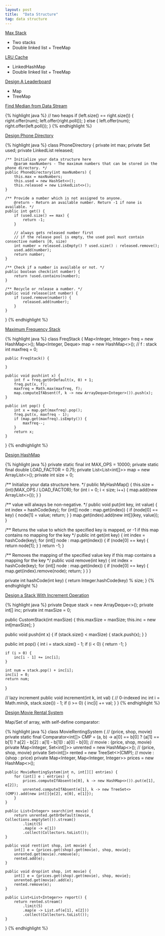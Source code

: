 ```yaml
---
layout: post
title:  "Data Structure"
tag: data structure
---
```


[Max Stack][max-stack]

* Two stacks
* Double linked list + TreeMap<Node>

[LRU Cache][lru-cache]

* LinkedHashMap
* Double linked list + TreeMap<Node>

[Design A Leaderboard][design-a-leaderboard]

* Map
* TreeMap

[Find Median from Data Stream][find-median-from-data-stream]

{% highlight java %}
// two heaps
if (left.size() == right.size()) {
    right.offer(num);
    left.offer(right.poll());
} else {
    left.offer(num);
    right.offer(left.poll());
}
{% endhighlight %}

[Design Phone Directory][design-phone-directory]

{% highlight java %}
class PhoneDirectory {
    private int max;
    private Set<Integer> used;
    private LinkedList<Integer> released;

    /** Initialize your data structure here
        @param maxNumbers - The maximum numbers that can be stored in the phone directory. */
    public PhoneDirectory(int maxNumbers) {
        this.max = maxNumbers;
        this.used = new HashSet<>();
        this.released = new LinkedList<>();
    }
    
    /** Provide a number which is not assigned to anyone.
        @return - Return an available number. Return -1 if none is available. */
    public int get() {
        if (used.size() == max) {
            return -1;
        }
        
        // always gets released number first
        // if the release pool is empty, the used pool must contain consective numbers [0, size)
        int number = released.isEmpty() ? used.size() : released.remove();
        used.add(number);
        return number;
    }
    
    /** Check if a number is available or not. */
    public boolean check(int number) {
        return !used.contains(number);
    }
    
    /** Recycle or release a number. */
    public void release(int number) {
        if (used.remove(number)) {
            released.add(number);
        }
    }
}
{% endhighlight %}

[Maximum Frequency Stack][maximum-frequency-stack]

{% highlight java %}
class FreqStack {
    Map<Integer, Integer> freq = new HashMap<>();
    Map<Integer, Deque<Integer>> map = new HashMap<>();  // f : stack
    int maxfreq = 0;

    public FreqStack() {

    }

    public void push(int x) {
        int f = freq.getOrDefault(x, 0) + 1;
        freq.put(x, f);
        maxfreq = Math.max(maxfreq, f);
        map.computeIfAbsent(f, k -> new ArrayDeque<Integer>()).push(x);
    }

    public int pop() {
        int x = map.get(maxfreq).pop();
        freq.put(x, maxfreq - 1);
        if (map.get(maxfreq).isEmpty()) {
            maxfreq--;
        }
        return x;
    }
}
{% endhighlight %}

[Design HashMap][design-hashmap]

{% highlight java %}
private static final int MAX_OPS = 10000;
private static final double LOAD_FACTOR = 0.75;
private List<List<int[]>> map = new ArrayList<>();
private int size = 0;

/** Initialize your data structure here. */
public MyHashMap() {
    this.size = (int)(MAX_OPS / LOAD_FACTOR);
    for (int i = 0; i < size; i++) {
        map.add(new ArrayList<>());
    }
}

/** value will always be non-negative. */
public void put(int key, int value) {
    int index = hashCode(key);
    for (int[] node : map.get(index)) {
        if (node[0] == key) {
            node[1] = value;
            return;
        }
    }
    map.get(index).add(new int[]{key, value});
}

/** Returns the value to which the specified key is mapped, or -1 if this map contains no mapping for the key */
public int get(int key) {
    int index = hashCode(key);
    for (int[] node : map.get(index)) {
        if (node[0] == key) {
            return node[1];
        }
    }
    return -1;
}

/** Removes the mapping of the specified value key if this map contains a mapping for the key */
public void remove(int key) {
    int index = hashCode(key);
    for (int[] node : map.get(index)) {
        if (node[0] == key) {
            map.get(index).remove(node);
            return;
        }
    }
}

private int hashCode(int key) {
    return Integer.hashCode(key) % size;
}
{% endhighlight %}

[Design a Stack With Increment Operation][design-a-stack-with-increment-operation]

{% highlight java %}
private Deque<Integer> stack = new ArrayDeque<>();
private int[] inc;
private int maxSize = 0;

public CustomStack(int maxSize) {
    this.maxSize = maxSize;
    this.inc = new int[maxSize];
}

public void push(int x) {
    if (stack.size() < maxSize) {
        stack.push(x);
    }
}

public int pop() {
    int i = stack.size() - 1;
    if (i < 0) {
        return -1;
    }

    if (i > 0) {
        inc[i - 1] += inc[i];
    }

    int num = stack.pop() + inc[i];
    inc[i] = 0;
    return num;
}

// lazy increment
public void increment(int k, int val) {
    // 0-indexed inc
    int i = Math.min(k, stack.size()) - 1;
    if (i >= 0) {
        inc[i] += val;
    }
}
{% endhighlight %}

[Design Movie Rental System][design-movie-rental-system]

Map/Set of array, with self-define comparator:

{% highlight java %}
class MovieRentingSystem {
    // {price, shop, movie}
    private static final Comparator<int[]> CMP = (a, b) -> a[0] == b[0] ? (a[1] == b[1] ? a[2] - b[2] : a[1] - b[1]) : a[0] - b[0];
    // movie : {price, shop, movie}
    private Map<Integer, Set<int[]>> unrented = new HashMap<>();
    // {price, shop, movie}
    private Set<int[]> rented = new TreeSet<>(CMP);
    // movie : {shop : price}
    private Map<Integer, Map<Integer, Integer>> prices = new HashMap<>();

    public MovieRentingSystem(int n, int[][] entries) {
        for (int[] e : entries) {
            prices.computeIfAbsent(e[0], k -> new HashMap<>()).put(e[1], e[2]);
            unrented.computeIfAbsent(e[1], k -> new TreeSet<>(CMP)).add(new int[]{e[2], e[0], e[1]});
        }
    }

    public List<Integer> search(int movie) {
        return unrented.getOrDefault(movie, Collections.emptySet()).stream()
            .limit(5)
            .map(e -> e[1])
            .collect(Collectors.toList());
    }

    public void rent(int shop, int movie) {
        int[] e = {prices.get(shop).get(movie), shop, movie};
        unrented.get(movie).remove(e);
        rented.add(e);
    }

    public void drop(int shop, int movie) {
        int[] e = {prices.get(shop).get(movie), shop, movie};
        unrented.get(movie).add(e);
        rented.remove(e);
    }

    public List<List<Integer>> report() {
        return rented.stream()
            .limit(5)
            .map(e -> List.of(e[1], e[2]))
            .collect(Collectors.toList());
    }
}
{% endhighlight %}

[design-a-leaderboard]: https://leetcode.com/problems/design-a-leaderboard/
[design-a-stack-with-increment-operation]: https://leetcode.com/problems/design-a-stack-with-increment-operation/
[design-hashmap]: https://leetcode.com/problems/design-phone-hashmap/
[design-movie-rental-system]: https://leetcode.com/problems/design-movie-rental-system/
[design-phone-directory]: https://leetcode.com/problems/design-phone-directory/
[find-median-from-data-stream]: https://leetcode.com/problems/find-median-from-data-stream/
[lru-cache]: https://leetcode.com/problems/lru-cache/
[max-stack]: https://leetcode.com/problems/max-stack/
[maximum-frequency-stack]: https://leetcode.com/problems/maximum-frequency-stack/
